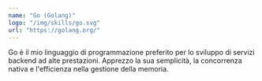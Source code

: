 ```yaml
---
name: "Go (Golang)"
logo: "/img/skills/go.svg"
url: "https://golang.org/"
---
```


Go è il mio linguaggio di programmazione preferito per lo sviluppo di servizi backend ad alte prestazioni. Apprezzo la sua semplicità, la concorrenza nativa e l'efficienza nella gestione della memoria. 